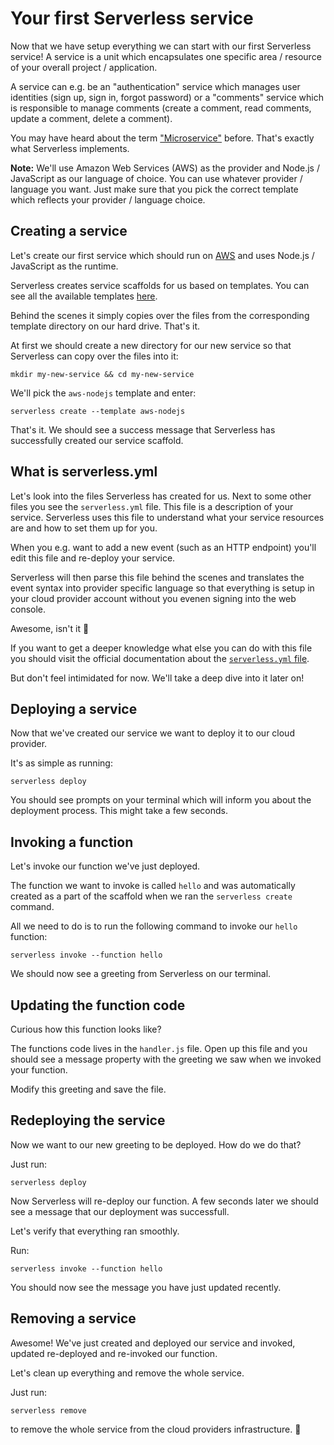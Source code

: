 # Your first Serverless service

Now that we have setup everything we can start with our first Serverless service!
A service is a unit which encapsulates one specific area / resource of your overall project / application.

A service can e.g. be an "authentication" service which manages user identities (sign up, sign in, forgot password) or a "comments" service which is responsible to manage comments (create a comment, read comments, update a comment, delete a comment).

You may have heard about the term ["Microservice"](https://en.wikipedia.org/wiki/Microservices) before. That's exactly what Serverless implements.

**Note:** We'll use Amazon Web Services (AWS) as the provider and Node.js / JavaScript as our language of choice. You can use whatever provider / language you want. Just make sure that you pick the correct template which reflects your provider / language choice.

## Creating a service

Let's create our first service which should run on [AWS](xx-terminologies.md#aws) and uses Node.js / JavaScript as the runtime.

Serverless creates service scaffolds for us based on templates. You can see all the available templates [here](https://github.com/serverless/serverless/tree/master/lib/plugins/create/templates).

Behind the scenes it simply copies over the files from the corresponding template directory on our hard drive. That's it.

At first we should create a new directory for our new service so that Serverless can copy over the files into it:

```mkdir my-new-service && cd my-new-service```

We'll pick the `aws-nodejs` template and enter:

```serverless create --template aws-nodejs```

That's it. We should see a success message that Serverless has successfully created our service scaffold.

## What is serverless.yml

Let's look into the files Serverless has created for us.
Next to some other files you see the `serverless.yml` file. This file is a description of your service. Serverless uses this file to understand what your service resources are and how to set them up for you.

When you e.g. want to add a new event (such as an HTTP endpoint) you'll edit this file and re-deploy your service.

Serverless will then parse this file behind the scenes and translates the event syntax into provider specific language so that everything is setup in your cloud provider account without you evenen signing into the web console.

Awesome, isn't it :tada:

If you want to get a deeper knowledge what else you can do with this file you should visit the official documentation about the [`serverless.yml` file](https://github.com/serverless/serverless/blob/master/docs/understanding-serverless/serverless-yml.md).

But don't feel intimidated for now. We'll take a deep dive into it later on!

## Deploying a service

Now that we've created our service we want to deploy it to our cloud provider.

It's as simple as running:

```serverless deploy```

You should see prompts on your terminal which will inform you about the deployment process. This might take a few seconds.

## Invoking a function

Let's invoke our function we've just deployed.

The function we want to invoke is called `hello` and was automatically created as a part of the scaffold when we ran the `serverless create` command.

All we need to do is to run the following command to invoke our `hello` function:

```serverless invoke --function hello```

We should now see a greeting from Serverless on our terminal.

## Updating the function code

Curious how this function looks like?

The functions code lives in the `handler.js` file. Open up this file and you should see a message property with the greeting we saw when we invoked your function.

Modify this greeting and save the file.

## Redeploying the service

Now we want to our new greeting to be deployed. How do we do that?

Just run:

```serverless deploy```

Now Serverless will re-deploy our function. A few seconds later we should see a message that our deployment was successfull.

Let's verify that everything ran smoothly.

Run:

```serverless invoke --function hello```

You should now see the message you have just updated recently.

## Removing a service

Awesome! We've just created and deployed our service and invoked, updated re-deployed and re-invoked our function.

Let's clean up everything and remove the whole service.

Just run:

```serverless remove```

to remove the whole service from the cloud providers infrastructure. :dancers:

